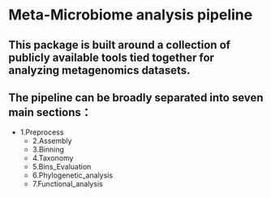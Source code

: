 # Meta-Microbiome analysis pipeline

## This package is built around a collection of publicly available tools tied together for analyzing metagenomics datasets.

## The pipeline can be broadly separated into seven main sections：
* 1.Preprocess
    * 2.Assembly
    * 3.Binning
    * 4.Taxonomy
    * 5.Bins_Evaluation
    * 6.Phylogenetic_analysis
    * 7.Functional_analysis


